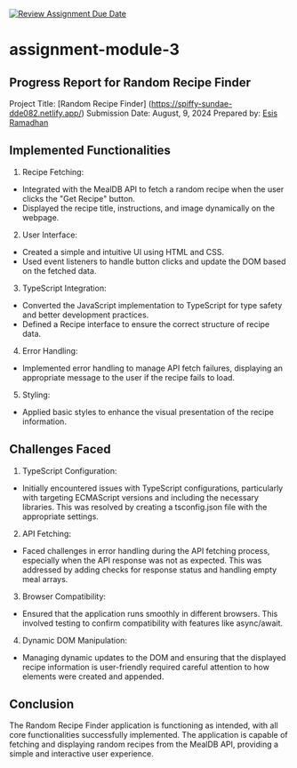 [![Review Assignment Due Date](https://classroom.github.com/assets/deadline-readme-button-22041afd0340ce965d47ae6ef1cefeee28c7c493a6346c4f15d667ab976d596c.svg)](https://classroom.github.com/a/ud456hEF)

# assignment-module-3

## Progress Report for Random Recipe Finder

Project Title: [Random Recipe Finder] (https://spiffy-sundae-dde082.netlify.app/)
Submission Date: August, 9, 2024
Prepared by: [Esis Ramadhan](https://github.com/esisram)

## Implemented Functionalities

1. Recipe Fetching:

- Integrated with the MealDB API to fetch a random recipe when the user clicks the "Get Recipe" button.
- Displayed the recipe title, instructions, and image dynamically on the webpage.

2. User Interface:

- Created a simple and intuitive UI using HTML and CSS.
- Used event listeners to handle button clicks and update the DOM based on the fetched data.

3. TypeScript Integration:

- Converted the JavaScript implementation to TypeScript for type safety and better development practices.
- Defined a Recipe interface to ensure the correct structure of recipe data.

4. Error Handling:

- Implemented error handling to manage API fetch failures, displaying an appropriate message to the user if the recipe fails to load.

5. Styling:

- Applied basic styles to enhance the visual presentation of the recipe information.

## Challenges Faced

1. TypeScript Configuration:

- Initially encountered issues with TypeScript configurations, particularly with targeting ECMAScript versions and including the necessary libraries. This was resolved by creating a tsconfig.json file with the appropriate settings.

2. API Fetching:

- Faced challenges in error handling during the API fetching process, especially when the API response was not as expected. This was addressed by adding checks for response status and handling empty meal arrays.

3. Browser Compatibility:

- Ensured that the application runs smoothly in different browsers. This involved testing to confirm compatibility with features like async/await.

4. Dynamic DOM Manipulation:

- Managing dynamic updates to the DOM and ensuring that the displayed recipe information is user-friendly required careful attention to how elements were created and appended.

## Conclusion

The Random Recipe Finder application is functioning as intended, with all core functionalities successfully implemented. The application is capable of fetching and displaying random recipes from the MealDB API, providing a simple and interactive user experience.
